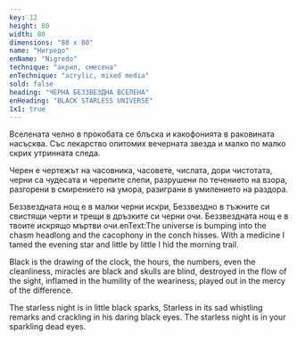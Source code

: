 ```yaml
---
key: 12
height: 80
width: 80
dimensions: "80 x 80"
name: "Нигредо"
enName: "Nigredo"
technique: "акрил, смесена"
enTechnique: "acrylic, mixed media"
sold: false
heading: "ЧЕРНА БЕЗЗВЕЗДНА ВСЕЛЕНА"
enHeading: "BLACK STARLESS UNIVERSE"
1x1: true
---
```

Вселената челно в прокобата се блъска
и какофонията в раковината насъсква.
Със лекарство опитомих вечерната звезда
и малко по малко скрих утринната следа. 

Черен е чертежът на часовника, 
часовете, 
числата, 
дори чистотата, 
черни са чудесата и черепите слепи, 
разрушени по течението на взора, 
разгорени в смирението на умора, 
разиграни в умилението на раздора. 

Беззвездната нощ е в малки черни искри,
Беззвездно в тъжните си свистящи черти
и трещи в дръзките си черни очи. 
Беззвездната нощ е в твоите искрящо мъртви очи.enText:The universe is bumping into the chasm headlong
and the cacophony in the conch hisses.
With a medicine I tamed the evening star
and little by little I hid the morning trail.

Black is the drawing of the clock,
the hours,
the numbers,
even the cleanliness,
miracles are black and skulls are blind,
destroyed in the flow of the sight,
inflamed in the humility of the weariness,
played out in the mercy of the difference.

The starless night is in little black sparks,
Starless in its sad whistling remarks
and crackling in his daring black eyes.
The starless night is in your sparkling dead eyes.